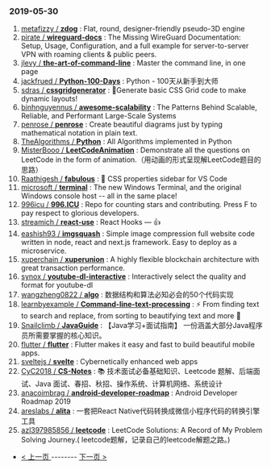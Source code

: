 ### 2019-05-30 
1. [metafizzy / **zdog**](https://github.com/metafizzy/zdog) : Flat, round, designer-friendly pseudo-3D engine
1. [pirate / **wireguard-docs**](https://github.com/pirate/wireguard-docs) : The Missing WireGuard Documentation: Setup, Usage, Configuration, and a full example for server-to-server VPN with roaming clients & public peers.
1. [jlevy / **the-art-of-command-line**](https://github.com/jlevy/the-art-of-command-line) : Master the command line, in one page
1. [jackfrued / **Python-100-Days**](https://github.com/jackfrued/Python-100-Days) : Python - 100天从新手到大师
1. [sdras / **cssgridgenerator**](https://github.com/sdras/cssgridgenerator) : 🧮Generate basic CSS Grid code to make dynamic layouts!
1. [binhnguyennus / **awesome-scalability**](https://github.com/binhnguyennus/awesome-scalability) : The Patterns Behind Scalable, Reliable, and Performant Large-Scale Systems
1. [penrose / **penrose**](https://github.com/penrose/penrose) : Create beautiful diagrams just by typing mathematical notation in plain text.
1. [TheAlgorithms / **Python**](https://github.com/TheAlgorithms/Python) : All Algorithms implemented in Python
1. [MisterBooo / **LeetCodeAnimation**](https://github.com/MisterBooo/LeetCodeAnimation) : Demonstrate all the questions on LeetCode in the form of animation.（用动画的形式呈现解LeetCode题目的思路）
1. [Raathigesh / **fabulous**](https://github.com/Raathigesh/fabulous) : 🎨 CSS properties sidebar for VS Code
1. [microsoft / **terminal**](https://github.com/microsoft/terminal) : The new Windows Terminal, and the original Windows console host -- all in the same place!
1. [996icu / **996.ICU**](https://github.com/996icu/996.ICU) : Repo for counting stars and contributing. Press F to pay respect to glorious developers.
1. [streamich / **react-use**](https://github.com/streamich/react-use) : React Hooks — 👍
1. [eashish93 / **imgsquash**](https://github.com/eashish93/imgsquash) : Simple image compression full website code written in node, react and next.js framework. Easy to deploy as a microservice.
1. [xuperchain / **xuperunion**](https://github.com/xuperchain/xuperunion) : A highly flexible blockchain architecture with great transaction performance.
1. [synox / **youtube-dl-interactive**](https://github.com/synox/youtube-dl-interactive) : Interactively select the quality and format for youtube-dl
1. [wangzheng0822 / **algo**](https://github.com/wangzheng0822/algo) : 数据结构和算法必知必会的50个代码实现
1. [learnbyexample / **Command-line-text-processing**](https://github.com/learnbyexample/Command-line-text-processing) : ⚡️ From finding text to search and replace, from sorting to beautifying text and more 🎨
1. [Snailclimb / **JavaGuide**](https://github.com/Snailclimb/JavaGuide) : 【Java学习+面试指南】 一份涵盖大部分Java程序员所需要掌握的核心知识。
1. [flutter / **flutter**](https://github.com/flutter/flutter) : Flutter makes it easy and fast to build beautiful mobile apps.
1. [sveltejs / **svelte**](https://github.com/sveltejs/svelte) : Cybernetically enhanced web apps
1. [CyC2018 / **CS-Notes**](https://github.com/CyC2018/CS-Notes) : 📚 技术面试必备基础知识、Leetcode 题解、后端面试、Java 面试、春招、秋招、操作系统、计算机网络、系统设计
1. [anacoimbrag / **android-developer-roadmap**](https://github.com/anacoimbrag/android-developer-roadmap) : Android Developer Roadmap 2019
1. [areslabs / **alita**](https://github.com/areslabs/alita) : 一套把React Native代码转换成微信小程序代码的转换引擎工具
1. [azl397985856 / **leetcode**](https://github.com/azl397985856/leetcode) : LeetCode Solutions: A Record of My Problem Solving Journey.( leetcode题解，记录自己的leetcode解题之路。) 

- [ < 上一页 ](https://github.com/able8/github-trending-daily-record/blob/master/2019-05-29.md) -------- [ 下一页 > ](https://github.com/able8/github-trending-daily-record/blob/master/2019-05-31.md)